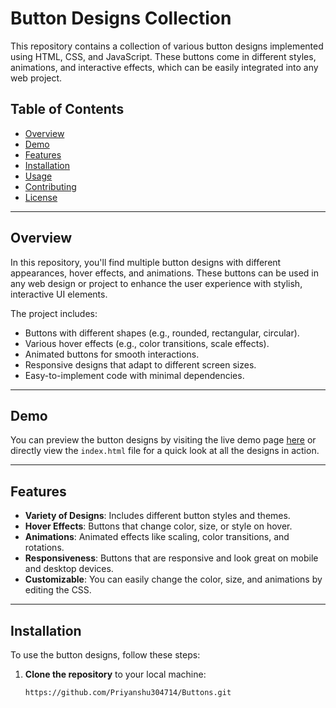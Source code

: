 # Button Designs Collection

This repository contains a collection of various button designs implemented using HTML, CSS, and JavaScript. These buttons come in different styles, animations, and interactive effects, which can be easily integrated into any web project.

## Table of Contents

- [Overview](#overview)
- [Demo](#demo)
- [Features](#features)
- [Installation](#installation)
- [Usage](#usage)
- [Contributing](#contributing)
- [License](#license)

---

## Overview

In this repository, you'll find multiple button designs with different appearances, hover effects, and animations. These buttons can be used in any web design or project to enhance the user experience with stylish, interactive UI elements.

The project includes:

- Buttons with different shapes (e.g., rounded, rectangular, circular).
- Various hover effects (e.g., color transitions, scale effects).
- Animated buttons for smooth interactions.
- Responsive designs that adapt to different screen sizes.
- Easy-to-implement code with minimal dependencies.

---

## Demo

You can preview the button designs by visiting the live demo page [here](#) or directly view the `index.html` file for a quick look at all the designs in action.

---

## Features

- **Variety of Designs**: Includes different button styles and themes.
- **Hover Effects**: Buttons that change color, size, or style on hover.
- **Animations**: Animated effects like scaling, color transitions, and rotations.
- **Responsiveness**: Buttons that are responsive and look great on mobile and desktop devices.
- **Customizable**: You can easily change the color, size, and animations by editing the CSS.

---

## Installation

To use the button designs, follow these steps:

1. **Clone the repository** to your local machine:
   ```bash
   https://github.com/Priyanshu304714/Buttons.git
